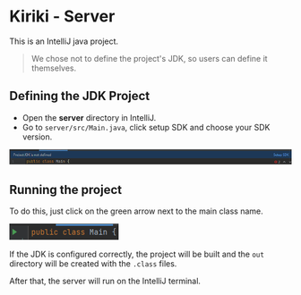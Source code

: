 # Kiriki - Server

This is an IntelliJ java project.

> We chose not to define the project's JDK, so users can define it themselves.

## Defining the JDK Project

- Open the **server** directory in IntelliJ.
- Go to `server/src/Main.java`, click setup SDK and choose your SDK version.

![setup SDK image](.\readme_imgs\setupSDK.png)

## Running the project

To do this, just click on the green arrow next to the main class name.

![run project image](.\readme_imgs\run.png)

If the JDK is configured correctly, the project will be built and the `out` directory will be created with the `.class` files.

After that, the server will run on the IntelliJ terminal.

